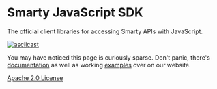 # Smarty JavaScript SDK

The official client libraries for accessing Smarty APIs with JavaScript.

[![asciicast](https://asciinema.org/a/189101.png)](https://asciinema.org/a/189101)

You may have noticed this page is curiously sparse. Don't panic, there's [documentation](https://www.smarty.com/docs/sdk/javascript) as well as working [examples](examples) over on our website.

[Apache 2.0 License](LICENSE)
